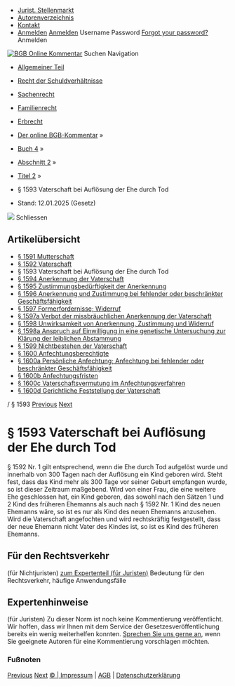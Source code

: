   * [Jurist. Stellenmarkt](https://bgb.kommentar.de/Buch-4/Abschnitt-2/Titel-2/</job-board> "Jurist. Stellenmarkt")
  * [Autorenverzeichnis](https://bgb.kommentar.de/Buch-4/Abschnitt-2/Titel-2/</Autorenverzeichnis> "Autorenverzeichnis")
  * [Kontakt](https://bgb.kommentar.de/Buch-4/Abschnitt-2/Titel-2/</Kontakt>)
  * [Anmelden](https://bgb.kommentar.de/Buch-4/Abschnitt-2/Titel-2/<#login> "show login form") [Anmelden](https://bgb.kommentar.de/Buch-4/Abschnitt-2/Titel-2/<#> "hide login form") Username Password
[Forgot your password?](https://bgb.kommentar.de/Buch-4/Abschnitt-2/Titel-2/</user/forgotpassword>) Anmelden 


[![BGB Online Kommentar](https://bgb.kommentar.de/extension/bgb/design/bgb/images/logo.png)](https://bgb.kommentar.de/Buch-4/Abschnitt-2/Titel-2/</> "BGB Online Kommentar")
Suchen
Navigation
  * [Allgemeiner Teil](https://bgb.kommentar.de/Buch-4/Abschnitt-2/Titel-2/</Buch-1>)
  * [Recht der Schuldverhältnisse](https://bgb.kommentar.de/Buch-4/Abschnitt-2/Titel-2/</Buch-2>)
  * [Sachenrecht](https://bgb.kommentar.de/Buch-4/Abschnitt-2/Titel-2/</Buch-3>)
  * [Familienrecht](https://bgb.kommentar.de/Buch-4/Abschnitt-2/Titel-2/</Buch-4>)
  * [Erbrecht](https://bgb.kommentar.de/Buch-4/Abschnitt-2/Titel-2/</Buch-5>)


  * [Der online BGB-Kommentar](https://bgb.kommentar.de/Buch-4/Abschnitt-2/Titel-2/</>) »
  * [Buch 4](https://bgb.kommentar.de/Buch-4/Abschnitt-2/Titel-2/</Buch-4>) »
  * [Abschnitt 2](https://bgb.kommentar.de/Buch-4/Abschnitt-2/Titel-2/</Buch-4/Abschnitt-2>) »
  * [Titel 2](https://bgb.kommentar.de/Buch-4/Abschnitt-2/Titel-2/</Buch-4/Abschnitt-2/Titel-2>) »
  * § 1593 Vaterschaft bei Auflösung der Ehe durch Tod 
  * Stand: 12.01.2025 (Gesetz) 


![](https://vg01.met.vgwort.de/na/1c9909529ead4f509072c06d9081a7d5)
Schliessen 
## Artikelübersicht
  * [ § 1591 Mutterschaft ](https://bgb.kommentar.de/Buch-4/Abschnitt-2/Titel-2/</Buch-4/Abschnitt-2/Titel-2/Mutterschaft>)
  * [ § 1592 Vaterschaft ](https://bgb.kommentar.de/Buch-4/Abschnitt-2/Titel-2/</Buch-4/Abschnitt-2/Titel-2/Vaterschaft>)
  * § 1593 Vaterschaft bei Auflösung der Ehe durch Tod 
  * [ § 1594 Anerkennung der Vaterschaft ](https://bgb.kommentar.de/Buch-4/Abschnitt-2/Titel-2/</Buch-4/Abschnitt-2/Titel-2/Anerkennung-der-Vaterschaft>)
  * [ § 1595 Zustimmungsbedürftigkeit der Anerkennung ](https://bgb.kommentar.de/Buch-4/Abschnitt-2/Titel-2/</Buch-4/Abschnitt-2/Titel-2/Zustimmungsbeduerftigkeit-der-Anerkennung>)
  * [ § 1596 Anerkennung und Zustimmung bei fehlender oder beschränkter Geschäftsfähigkeit ](https://bgb.kommentar.de/Buch-4/Abschnitt-2/Titel-2/</Buch-4/Abschnitt-2/Titel-2/Anerkennung-und-Zustimmung-bei-fehlender-oder-beschraenkter-Geschaeftsfaehigkeit>)
  * [ § 1597 Formerfordernisse; Widerruf ](https://bgb.kommentar.de/Buch-4/Abschnitt-2/Titel-2/</Buch-4/Abschnitt-2/Titel-2/Formerfordernisse-Widerruf>)
  * [ § 1597a Verbot der missbräuchlichen Anerkennung der Vaterschaft ](https://bgb.kommentar.de/Buch-4/Abschnitt-2/Titel-2/</Buch-4/Abschnitt-2/Titel-2/Verbot-der-missbraeuchlichen-Anerkennung-der-Vaterschaft>)
  * [ § 1598 Unwirksamkeit von Anerkennung, Zustimmung und Widerruf ](https://bgb.kommentar.de/Buch-4/Abschnitt-2/Titel-2/</Buch-4/Abschnitt-2/Titel-2/Unwirksamkeit-von-Anerkennung-Zustimmung-und-Widerruf>)
  * [ § 1598a Anspruch auf Einwilligung in eine genetische Untersuchung zur Klärung der leiblichen Abstammung ](https://bgb.kommentar.de/Buch-4/Abschnitt-2/Titel-2/</Buch-4/Abschnitt-2/Titel-2/Anspruch-auf-Einwilligung-in-eine-genetische-Untersuchung-zur-Klaerung-der-leiblichen-Abstammung>)
  * [ § 1599 Nichtbestehen der Vaterschaft ](https://bgb.kommentar.de/Buch-4/Abschnitt-2/Titel-2/</Buch-4/Abschnitt-2/Titel-2/Nichtbestehen-der-Vaterschaft>)
  * [ § 1600 Anfechtungsberechtigte ](https://bgb.kommentar.de/Buch-4/Abschnitt-2/Titel-2/</Buch-4/Abschnitt-2/Titel-2/Anfechtungsberechtigte>)
  * [ § 1600a Persönliche Anfechtung; Anfechtung bei fehlender oder beschränkter Geschäftsfähigkeit ](https://bgb.kommentar.de/Buch-4/Abschnitt-2/Titel-2/</Buch-4/Abschnitt-2/Titel-2/Persoenliche-Anfechtung-Anfechtung-bei-fehlender-oder-beschraenkter-Geschaeftsfaehigkeit>)
  * [ § 1600b Anfechtungsfristen ](https://bgb.kommentar.de/Buch-4/Abschnitt-2/Titel-2/</Buch-4/Abschnitt-2/Titel-2/Anfechtungsfristen>)
  * [ § 1600c Vaterschaftsvermutung im Anfechtungsverfahren ](https://bgb.kommentar.de/Buch-4/Abschnitt-2/Titel-2/</Buch-4/Abschnitt-2/Titel-2/Vaterschaftsvermutung-im-Anfechtungsverfahren>)
  * [ § 1600d Gerichtliche Feststellung der Vaterschaft ](https://bgb.kommentar.de/Buch-4/Abschnitt-2/Titel-2/</Buch-4/Abschnitt-2/Titel-2/Gerichtliche-Feststellung-der-Vaterschaft>)


/ § 1593 
[Previous](https://bgb.kommentar.de/Buch-4/Abschnitt-2/Titel-2/</Buch-4/Abschnitt-2/Titel-2/Vaterschaft> "§ 1592 Vaterschaft") [Next](https://bgb.kommentar.de/Buch-4/Abschnitt-2/Titel-2/</Buch-4/Abschnitt-2/Titel-2/Anerkennung-der-Vaterschaft> "§ 1594 Anerkennung der Vaterschaft")
# § 1593 Vaterschaft bei Auflösung der Ehe durch Tod
§ 1592 Nr. 1 gilt entsprechend, wenn die Ehe durch Tod aufgelöst wurde und innerhalb von 300 Tagen nach der Auflösung ein Kind geboren wird. Steht fest, dass das Kind mehr als 300 Tage vor seiner Geburt empfangen wurde, so ist dieser Zeitraum maßgebend. Wird von einer Frau, die eine weitere Ehe geschlossen hat, ein Kind geboren, das sowohl nach den Sätzen 1 und 2 Kind des früheren Ehemanns als auch nach § 1592 Nr. 1 Kind des neuen Ehemanns wäre, so ist es nur als Kind des neuen Ehemanns anzusehen. Wird die Vaterschaft angefochten und wird rechtskräftig festgestellt, dass der neue Ehemann nicht Vater des Kindes ist, so ist es Kind des früheren Ehemanns.
## Für den Rechtsverkehr 
(für Nichtjuristen)
[zum Expertenteil (für Juristen)](https://bgb.kommentar.de/Buch-4/Abschnitt-2/Titel-2/<#expertenhinweise>)
Bedeutung für den Rechtsverkehr, häufige Anwendungsfälle
## Expertenhinweise
(für Juristen)
Zu dieser Norm ist noch keine Kommentierung veröffentlicht. Wir hoffen, dass wir Ihnen mit dem Service der Gesetzesveröffentlichung bereits ein wenig weiterhelfen konnten. [Sprechen Sie uns gerne an](https://bgb.kommentar.de/Buch-4/Abschnitt-2/Titel-2/</Kontakt>), wenn Sie geeignete Autoren für eine Kommentierung vorschlagen möchten. 
### Fußnoten
[Previous](https://bgb.kommentar.de/Buch-4/Abschnitt-2/Titel-2/</Buch-4/Abschnitt-2/Titel-2/Vaterschaft> "§ 1592 Vaterschaft") [Next](https://bgb.kommentar.de/Buch-4/Abschnitt-2/Titel-2/</Buch-4/Abschnitt-2/Titel-2/Anerkennung-der-Vaterschaft> "§ 1594 Anerkennung der Vaterschaft")
[© | Impressum](https://bgb.kommentar.de/Buch-4/Abschnitt-2/Titel-2/</Kontakt>) | [AGB](https://bgb.kommentar.de/Buch-4/Abschnitt-2/Titel-2/</AGB>) | [Datenschutzerklärung](https://bgb.kommentar.de/Buch-4/Abschnitt-2/Titel-2/</Datenschutzerklaerung-fuer-Leser>)
